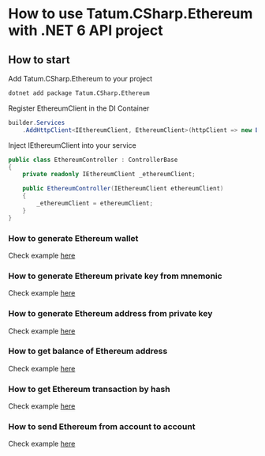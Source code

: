 # How to use Tatum.CSharp.Ethereum with .NET 6 API project

## How to start

Add Tatum.CSharp.Ethereum to your project

```bash
dotnet add package Tatum.CSharp.Ethereum
```

Register EthereumClient in the DI Container

```csharp
builder.Services
    .AddHttpClient<IEthereumClient, EthereumClient>(httpClient => new EthereumClient(httpClient, apiKey));
```

Inject IEthereumClient into your service

```csharp
public class EthereumController : ControllerBase
{
    private readonly IEthereumClient _ethereumClient;

    public EthereumController(IEthereumClient ethereumClient)
    {
        _ethereumClient = ethereumClient;
    }
}
```

### How to generate Ethereum wallet

Check example [here](https://github.com/tatumio/tatum-csharp/blob/master/Tatum.CSharp.Demo/ExampleServices/Ethereum/GenerateWalletExampleService.cs)

### How to generate Ethereum private key from mnemonic

Check example [here](https://github.com/tatumio/tatum-csharp/blob/master/Tatum.CSharp.Demo/ExampleServices/Ethereum/GeneratePrivateKeyExampleService.cs)

### How to generate Ethereum address from private key

Check example [here](https://github.com/tatumio/tatum-csharp/blob/master/Tatum.CSharp.Demo/ExampleServices/Ethereum/GenerateAddressExampleService.cs)

### How to get balance of Ethereum address

Check example [here](https://github.com/tatumio/tatum-csharp/blob/master/Tatum.CSharp.Demo/ExampleServices/Ethereum/GetBalanceExampleService.cs)

### How to get Ethereum transaction by hash

Check example [here](https://github.com/tatumio/tatum-csharp/blob/master/Tatum.CSharp.Demo/ExampleServices/Ethereum/GetTransactionExampleService.cs)

### How to send Ethereum from account to account

Check example [here](https://github.com/tatumio/tatum-csharp/blob/master/Tatum.CSharp.Demo/ExampleServices/Ethereum/BlockchainTransferExampleService.cs)